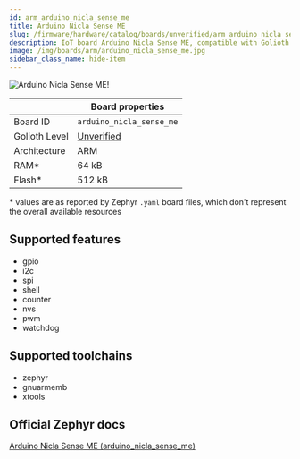 ```yaml
---
id: arm_arduino_nicla_sense_me
title: Arduino Nicla Sense ME
slug: /firmware/hardware/catalog/boards/unverified/arm_arduino_nicla_sense_me
description: IoT board Arduino Nicla Sense ME, compatible with Golioth at unverified level.
image: /img/boards/arm/arduino_nicla_sense_me.jpg
sidebar_class_name: hide-item
---
```


[//]: # (This is an auto-generated file, do not edit! Changes to it will be lost upon re-generation)

![Arduino Nicla Sense ME!](/img/boards/arm/arduino_nicla_sense_me.jpg "Arduino Nicla Sense ME")

|                | Board properties     |
| -------------  | -------------------- |
| Board ID       | `arduino_nicla_sense_me` |
| Golioth Level  | [Unverified](/firmware/hardware#unverified-boards) |
| Architecture   | ARM |
| RAM*           | 64 kB |
| Flash*         | 512 kB |

\* values are as reported by Zephyr `.yaml` board files, which don't represent the overall available resources



## Supported features

* gpio
* i2c
* spi
* shell
* counter
* nvs
* pwm
* watchdog

## Supported toolchains

* zephyr
* gnuarmemb
* xtools

## Official Zephyr docs

[Arduino Nicla Sense ME (arduino_nicla_sense_me)](https://docs.zephyrproject.org/latest/boards/arm/arduino_nicla_sense_me/doc/index.html)

